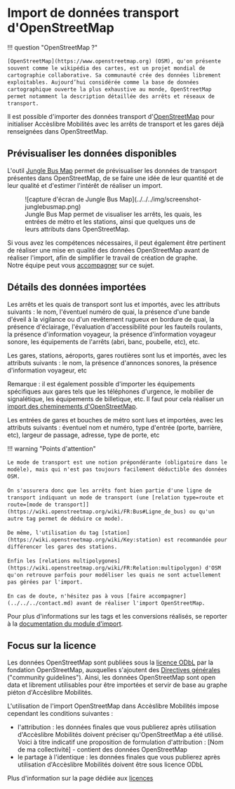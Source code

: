# Import de données transport d'OpenStreetMap

!!! question "OpenStreetMap ?"

    [OpenStreetMap](https://www.openstreetmap.org) (OSM), qu'on présente souvent comme le wikipédia des cartes, est un projet mondial de cartographie collaborative. Sa communauté crée des données librement exploitables. Aujourd’hui considérée comme la base de données cartographique ouverte la plus exhaustive au monde, OpenStreetMap permet notamment la description détaillée des arrêts et réseaux de transport.

Il est possible d'importer des données transport d'[OpenStreetMap](https://www.openstreetmap.org) pour initialiser Accèslibre Mobilités avec les arrêts de transport et les gares déjà renseignées dans OpenStreetMap.

## Prévisualiser les données disponibles

L'outil [Jungle Bus Map](https://jungle-bus.github.io/map) permet de prévisualiser les données de transport présentes dans OpenStreetMap, de se faire une idée de leur quantité et de leur qualité et d'estimer l'intérêt de réaliser un import.

<figure markdown>
  ![capture d'écran de Jungle Bus Map](../../../img/screenshot-junglebusmap.png)
  <figcaption>Jungle Bus Map permet de visualiser les arrêts, les quais, les entrées de métro et les stations, ainsi que quelques uns de leurs attributs dans OpenStreetMap.</figcaption>
</figure>

Si vous avez les compétences nécessaires, il peut également être pertinent de réaliser une mise en qualité des données OpenStreetMap avant de réaliser l'import, afin de simplifier le travail de création de graphe. 
<br>Notre équipe peut vous [accompagner](../../../contact.md) sur ce sujet.

## Détails des données importées

Les arrêts et les quais de transport sont lus et importés, avec les attributs suivants : le nom, l'éventuel numéro de quai, la présence d'une bande d'éveil à la vigilance ou d'un revêtement rugueux en bordure de quai, la présence d'éclairage, l'évaluation d'accessibilité pour les fauteils roulants, la présence d'information voyageur, la présence d'information voyageur sonore, les équipements de l'arrêts (abri, banc, poubelle, etc), etc.

Les gares, stations, aéroports, gares routières sont lus et importés, avec les attributs suivants : le nom, la présence d'annonces sonores, la présence d'information voyageur, etc

Remarque : il est également possible d'importer les équipements spécifiques aux gares tels que les téléphones d'urgence, le mobilier de signalétique, les équipements de billetique, etc. Il faut pour cela réaliser un [import des cheminements d'OpenStreetMap](../cheminement/imports-cheminement-osm.md).

Les entrées de gares et bouches de métro sont lues et importées, avec les attributs suivants : éventuel nom et numéro, type d'entrée (porte, barrière, etc), largeur de passage, adresse, type de porte, etc

!!! warning "Points d'attention"

    Le mode de transport est une notion prépondérante (obligatoire dans le modèle), mais qui n'est pas toujours facilement déductible des données OSM.
    
    On s'assurera donc que les arrêts font bien partie d'une ligne de transport indiquant un mode de transport (une [relation type=route et route=[mode de transport]](https://wiki.openstreetmap.org/wiki/FR:Bus#Ligne_de_bus) ou qu'un autre tag permet de déduire ce mode). 
    
    De même, l'utilisation du tag [station](https://wiki.openstreetmap.org/wiki/Key:station) est recommandée pour différencer les gares des stations.

    Enfin les [relations multipolygones](https://wiki.openstreetmap.org/wiki/FR:Relation:multipolygon) d'OSM qu'on retrouve parfois pour modéliser les quais ne sont actuellement pas gérées par l'import.

    En cas de doute, n'hésitez pas à vous [faire accompagner](../../../contact.md) avant de réaliser l'import OpenStreetMap.

Pour plus d'informations sur les tags et les conversions réalisés, se reporter à la [documentation du module d'import](https://gitlab.com/yukaimaps/yukaimaps-osm2wdm/-/blob/main/doc/osm2wdm.md).

## Focus sur la licence

Les données OpenStreetMap sont publiées sous la [licence ODbL](https://www.openstreetmap.org/copyright) par la fondation OpenStreetMap, auxquelles s'ajoutent des [Directives générales](https://osmfoundation.org/wiki/Licence/Community_Guidelines) ("community guidelines").
Ainsi, les données OpenStreetMap sont open data et librement utilisables pour être importées et servir de base au graphe piéton d'Accèslibre Mobilités.

L'utilisation de l'import OpenStreetMap dans Accèslibre Mobilités impose cependant les conditions suivantes :

* l'attribution : les données finales que vous publierez après utilisation d'Accèslibre Mobilités doivent préciser qu'OpenStreetMap a été utilisé. Voici à titre indicatif une proposition de formulation d'attribution : [Nom de ma collectivité] - contient des données OpenStreetMap
* le partage à l'identique : les données finales que vous publierez après utilisation d'Accèslibre Mobilités doivent être sous licence ODbL

Plus d'information sur la page dédiée aux [licences](../../publish/licence.md)
